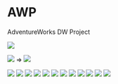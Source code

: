 # AWP
AdventureWorks DW Project

<img src="Documentation/img/flow.png">

<img src="Documentation/img/PackageProducts.png"> => <img src="Documentation/img/DFT_Products.png">

<img src="Documentation/img/PackageCustomers.png">
<img src="Documentation/img/DFT_Customers.png">
<img src="Documentation/img/PackageCalendar.png">
<img src="Documentation/img/DFT_Calendar.png">
<img src="Documentation/img/PackageSales.png">
<img src="Documentation/img/DFT_Sales.png">
<img src="Documentation/img/LoadRAWDataToStagingDB.png">
<img src="Documentation/img/LogsTableStagingDB.png">
<img src="Documentation/img/DFT_SCDCategories.png">
<img src="Documentation/img/DataCleansingStagingToDB.png">
<img src="Documentation/img/LoadDimensions.png">
<img src="Documentation/img/LoadFacts.png">


